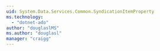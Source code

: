 ```yaml
---
uid: System.Data.Services.Common.SyndicationItemProperty
ms.technology: 
  - "dotnet-ado"
author: "douglaslMS"
ms.author: "douglasl"
manager: "craigg"
---
```

